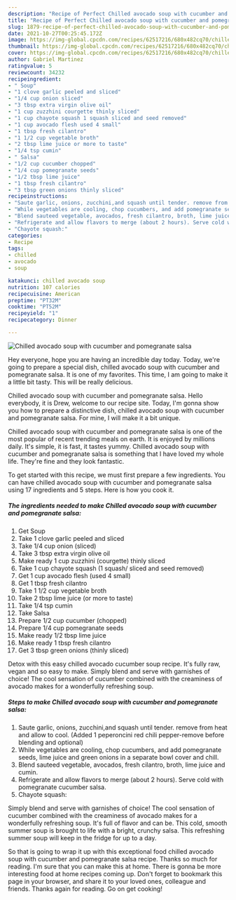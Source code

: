 ```yaml
---
description: "Recipe of Perfect Chilled avocado soup with cucumber and pomegranate salsa"
title: "Recipe of Perfect Chilled avocado soup with cucumber and pomegranate salsa"
slug: 1879-recipe-of-perfect-chilled-avocado-soup-with-cucumber-and-pomegranate-salsa
date: 2021-10-27T00:25:45.172Z
image: https://img-global.cpcdn.com/recipes/62517216/680x482cq70/chilled-avocado-soup-with-cucumber-and-pomegranate-salsa-recipe-main-photo.jpg
thumbnail: https://img-global.cpcdn.com/recipes/62517216/680x482cq70/chilled-avocado-soup-with-cucumber-and-pomegranate-salsa-recipe-main-photo.jpg
cover: https://img-global.cpcdn.com/recipes/62517216/680x482cq70/chilled-avocado-soup-with-cucumber-and-pomegranate-salsa-recipe-main-photo.jpg
author: Gabriel Martinez
ratingvalue: 5
reviewcount: 34232
recipeingredient:
- " Soup"
- "1 clove garlic peeled and sliced"
- "1/4 cup onion sliced"
- "3 tbsp extra virgin olive oil"
- "1 cup zuzzhini courgette thinly sliced"
- "1 cup chayote squash 1 squash sliced and seed removed"
- "1 cup avocado flesh used 4 small"
- "1 tbsp fresh cilantro"
- "1 1/2 cup vegetable broth"
- "2 tbsp lime juice or more to taste"
- "1/4 tsp cumin"
- " Salsa"
- "1/2 cup cucumber chopped"
- "1/4 cup pomegranate seeds"
- "1/2 tbsp lime juice"
- "1 tbsp fresh cilantro"
- "3 tbsp green onions thinly sliced"
recipeinstructions:
- "Saute garlic, onions, zucchini,and squash until tender. remove from heat and allow to cool. (Added 1 peperoncini red chili pepper-remove before blending and optional)"
- "While vegetables are cooling, chop cucumbers, and add pomegranate seeds, lime juice and green onions in a separate bowl cover and chill."
- "Blend sauteed vegetable, avocados, fresh cilantro, broth, lime juice and cumin."
- "Refrigerate and allow flavors to merge (about 2 hours). Serve cold with pomegranate cucumber salsa."
- "Chayote squash:"
categories:
- Recipe
tags:
- chilled
- avocado
- soup

katakunci: chilled avocado soup 
nutrition: 107 calories
recipecuisine: American
preptime: "PT32M"
cooktime: "PT52M"
recipeyield: "1"
recipecategory: Dinner

---
```



![Chilled avocado soup with cucumber and pomegranate salsa](https://img-global.cpcdn.com/recipes/62517216/680x482cq70/chilled-avocado-soup-with-cucumber-and-pomegranate-salsa-recipe-main-photo.jpg)

Hey everyone, hope you are having an incredible day today. Today, we're going to prepare a special dish, chilled avocado soup with cucumber and pomegranate salsa. It is one of my favorites. This time, I am going to make it a little bit tasty. This will be really delicious.

Chilled avocado soup with cucumber and pomegranate salsa. Hello everybody, it is Drew, welcome to our recipe site. Today, I&#39;m gonna show you how to prepare a distinctive dish, chilled avocado soup with cucumber and pomegranate salsa. For mine, I will make it a bit unique.

Chilled avocado soup with cucumber and pomegranate salsa is one of the most popular of recent trending meals on earth. It is enjoyed by millions daily. It's simple, it is fast, it tastes yummy. Chilled avocado soup with cucumber and pomegranate salsa is something that I have loved my whole life. They're fine and they look fantastic.


To get started with this recipe, we must first prepare a few ingredients. You can have chilled avocado soup with cucumber and pomegranate salsa using 17 ingredients and 5 steps. Here is how you cook it.

<!--inarticleads1-->

##### The ingredients needed to make Chilled avocado soup with cucumber and pomegranate salsa:

1. Get  Soup
1. Take 1 clove garlic peeled and sliced
1. Take 1/4 cup onion (sliced)
1. Take 3 tbsp extra virgin olive oil
1. Make ready 1 cup zuzzhini (courgette) thinly sliced
1. Take 1 cup chayote squash (1 squash/ sliced and seed removed)
1. Get 1 cup avocado flesh (used 4 small)
1. Get 1 tbsp fresh cilantro
1. Take 1 1/2 cup vegetable broth
1. Take 2 tbsp lime juice (or more to taste)
1. Take 1/4 tsp cumin
1. Take  Salsa
1. Prepare 1/2 cup cucumber (chopped)
1. Prepare 1/4 cup pomegranate seeds
1. Make ready 1/2 tbsp lime juice
1. Make ready 1 tbsp fresh cilantro
1. Get 3 tbsp green onions (thinly sliced)


Detox with this easy chilled avocado cucumber soup recipe. It&#39;s fully raw, vegan and so easy to make. Simply blend and serve with garnishes of choice! The cool sensation of cucumber combined with the creaminess of avocado makes for a wonderfully refreshing soup. 

<!--inarticleads2-->

##### Steps to make Chilled avocado soup with cucumber and pomegranate salsa:

1. Saute garlic, onions, zucchini,and squash until tender. remove from heat and allow to cool. (Added 1 peperoncini red chili pepper-remove before blending and optional)
1. While vegetables are cooling, chop cucumbers, and add pomegranate seeds, lime juice and green onions in a separate bowl cover and chill.
1. Blend sauteed vegetable, avocados, fresh cilantro, broth, lime juice and cumin.
1. Refrigerate and allow flavors to merge (about 2 hours). Serve cold with pomegranate cucumber salsa.
1. Chayote squash:


Simply blend and serve with garnishes of choice! The cool sensation of cucumber combined with the creaminess of avocado makes for a wonderfully refreshing soup. It&#39;s full of flavor and can be. This cold, smooth summer soup is brought to life with a bright, crunchy salsa. This refreshing summer soup will keep in the fridge for up to a day. 

So that is going to wrap it up with this exceptional food chilled avocado soup with cucumber and pomegranate salsa recipe. Thanks so much for reading. I'm sure that you can make this at home. There is gonna be more interesting food at home recipes coming up. Don't forget to bookmark this page in your browser, and share it to your loved ones, colleague and friends. Thanks again for reading. Go on get cooking!
